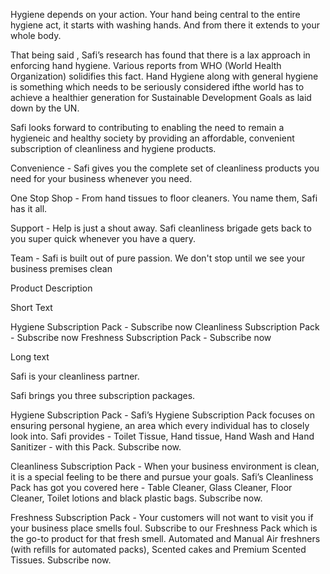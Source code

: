 Hygiene depends on your action. Your hand being central to the entire hygiene act, it starts with washing hands. And from there it extends to your whole body.

That being said , Safi’s research has found that there is a lax approach in enforcing hand hygiene. Various reports from WHO (World Health Organization) solidifies this fact. Hand Hygiene along with general hygiene is something which needs to be seriously considered ifthe world has to achieve a healthier generation for Sustainable Development Goals as laid down by the UN.

Safi looks forward to contributing to enabling the need to remain a hygieneic and healthy society by providing an affordable, convenient subscription of cleanliness and hygiene products.

Convenience - Safi gives you the complete set of cleanliness products you need for your business whenever you need.

One Stop Shop - From hand tissues to floor cleaners. You name them, Safi has it all.

Support - Help is just a shout away. Safi cleanliness brigade gets back to you super quick whenever you have a query.

Team - Safi is built out of pure passion. We don't stop until we see your business premises clean


Product Description

Short Text

Hygiene Subscription Pack - Subscribe now
Cleanliness Subscription Pack - Subscribe now
Freshness Subscription Pack - Subscribe now

Long text

Safi is your cleanliness partner.

Safi brings you three subscription packages.

Hygiene Subscription Pack - Safi’s Hygiene Subscription Pack focuses on ensuring personal hygiene, an area which every individual has to closely look into. Safi provides - Toilet Tissue, Hand tissue, Hand Wash and Hand Sanitizer - with this Pack. Subscribe now.

Cleanliness Subscription Pack - When your business environment is clean, it is a special feeling to be there and pursue your goals. Safi’s Cleanliness Pack has got you covered here - Table Cleaner, Glass Cleaner, Floor Cleaner, Toilet lotions and black plastic bags. Subscribe now.

Freshness Subscription Pack - Your customers will not want to visit you if your business place smells foul. Subscribe to our Freshness Pack which is the go-to product for that fresh smell. Automated and Manual Air freshners (with refills for automated packs), Scented cakes and Premium Scented Tissues. Subscribe now.
